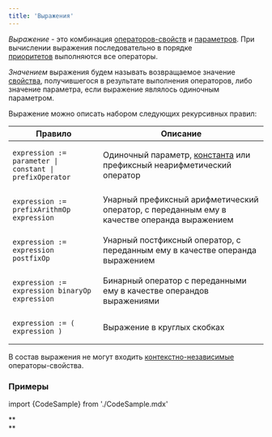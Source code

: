 ```yaml
---
title: 'Выражения'
---
```


*Выражение* - это комбинация [операторов-свойств](Операторы-свойства.md) и [параметров](Свойства.md). При вычислении выражения последовательно в порядке [приоритетов](Приоритет_операторов.md) выполняются все операторы.

*Значением* выражения будем называть возвращаемое значение [свойства](Свойства.md), получившегося в результате выполнения операторов, либо значение параметра, если выражение являлось одиночным параметром.

Выражение можно описать набором следующих рекурсивных правил:

|<strong>Правило</strong>|<strong>Описание</strong>|
|---|---|
|<pre><code>expression := parameter \| constant \| prefixOperator</code></pre>|Одиночный параметр, [константа](Константа.md) или префиксный неарифметический оператор|
|<pre><code>expression := prefixArithmOp expression</code></pre>|Унарный префиксный арифметический оператор, с переданным ему в качестве операнда выражением|
|<pre><code>expression := expression postfixOp</code></pre>|Унарный постфиксный оператор, с переданным ему в качестве операнда выражением|
|<pre><code>expression := expression binaryOp expression</code></pre>|Бинарный оператор с переданными ему в качестве операндов выражениями|
|<pre><code>expression := ( expression )</code></pre>|Выражение в круглых скобках|

В состав выражения не могут входить [контекстно-независимые](Операторы-свойства.md#контекстно-независимые-операторы) операторы-свойства.

### Примеры

import {CodeSample} from './CodeSample.mdx'

<CodeSample url="https://documentation.lsfusion.org/sample?file=ExpressionSample"/>

**  
**
